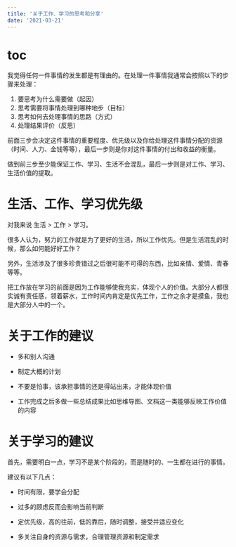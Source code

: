 ```yaml
---
title: '关于工作、学习的思考和分享'
date: '2021-03-21'
---
```


# toc

我觉得任何一件事情的发生都是有理由的。在处理一件事情我通常会按照以下的步骤来处理：

1. 要思考为什么需要做（起因）
2. 思考需要将事情处理到哪种地步（目标）
3. 思考如何去处理事情的思路（方式）
4. 处理结果评价（反思）

前面三步会决定这件事情的重要程度、优先级以及你给处理这件事情分配的资源（时间、人力、金钱等等），最后一步则是你对这件事情的付出和收益的衡量。

做到前三步至少能保证工作、学习、生活不会混乱，最后一步则是对工作、学习、生活价值的提取。

# 生活、工作、学习优先级

对我来说 生活 > 工作 > 学习。

很多人认为，努力的工作就是为了更好的生活，所以工作优先。但是生活混乱的时候，那么如何能好好工作？

另外，生活涉及了很多珍贵错过之后很可能不可得的东西，比如亲情、爱情、青春等等。

把工作放在学习的前面是因为工作能够使我充实，体现个人的价值。大部分人都很实诚有责任感，领着薪水，工作时间内肯定是优先工作，工作之余才是摸鱼，我也是大部分人中的一个。

# 关于工作的建议

- 多和别人沟通

- 制定大概的计划

- 不要是怕事，该承担事情的还是得站出来，才能体现价值

- 工作完成之后多做一些总结成果比如思维导图、文档这一类能够反映工作价值的内容

# 关于学习的建议

首先，需要明白一点，学习不是某个阶段的，而是随时的、一生都在进行的事情。

建议有以下几点：

- 时间有限，要学会分配

- 过多的顾虑反而会影响当前判断

- 定优先级，高的往前，低的靠后，随时调整，接受并适应变化

- 多关注自身的资源与需求，合理管理资源和制定需求